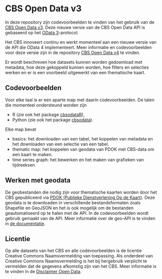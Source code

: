# CBS Open Data v3

In deze repository zijn codevoorbeelden te vinden van het gebruik van de [CBS Open Data v3](https://www.cbs.nl/nl-nl/onze-diensten/open-data). Deze nieuwe versie van de CBS Open Data API is gebaseerd op het [OData 3](https://www.odata.org/)-protocol. 

Het CBS innoveert continu en werkt momenteel aan een nieuwe versie van de API die OData 4 implementeert. Meer informatie en codevoorbeelden voor deze versie zijn in de repository [CBS Open Data v4](https://github.com/statistiekcbs/CBS-Open-Data-v4) te vinden.

Er wordt beschreven hoe datasets kunnen worden gedownload met metadata, hoe deze gekoppeld kunnen worden, hoe filters en selecties werken en er is een voorbeeld uitgewerkt van een thematische kaart.

## Codevoorbeelden
Voor elke taal is er een aparte map met daarin codevoorbeelden. De talen die momenteel ondersteund worden zijn
* R (zie ook het package [cbsodataR](https://github.com/edwindj/cbsodataR)),
* Python (zie ook het package [cbsodata](https://github.com/J535D165/cbsodata)).

Elke map bevat
* basics: het downloaden van een tabel, het koppelen van metadata en het downloaden van een selectie van een tabel.
* thematic map: het koppelen van geodata van PDOK met CBS-data om een kaart te maken.
* time series graph: het bewerken en het maken van grafieken van tijdreeksen.

## Werken met geodata
De geobestanden die nodig zijn voor thematische kaarten worden door het CBS gepubliceerd via [PDOK (Publieke Dienstverlening Op de Kaart)](https://www.pdok.nl/datasets). Deze geodata is te downloaden in verschillende bestandsformaten zoals Shapefile en GeoJSON en het is ook mogelijk om de bestanden geautomatiseerd op te halen met de API. In de codevoorbeelden wordt gebruik gemaakt van de API. Meer informatie over de geo-API is te vinden in [de documentatie](https://pdok-ngr.readthedocs.io/).

## Licentie
Op alle datasets van het CBS en alle codevoorbeelden is de licentie Creative Commons Naamsvermelding van toepassing. Als onderdeel van Creative Commons Naamsvermelding is het bij hergebruik verplicht te vermelden dat de gegevens afkomstig zijn van het CBS. Meer informatie is te vinden in de [Disclaimer Open Data](https://www.cbs.nl/-/media/statline/documenten/disclaimer-open-data-v-2.pdf?la=nl-nl).
